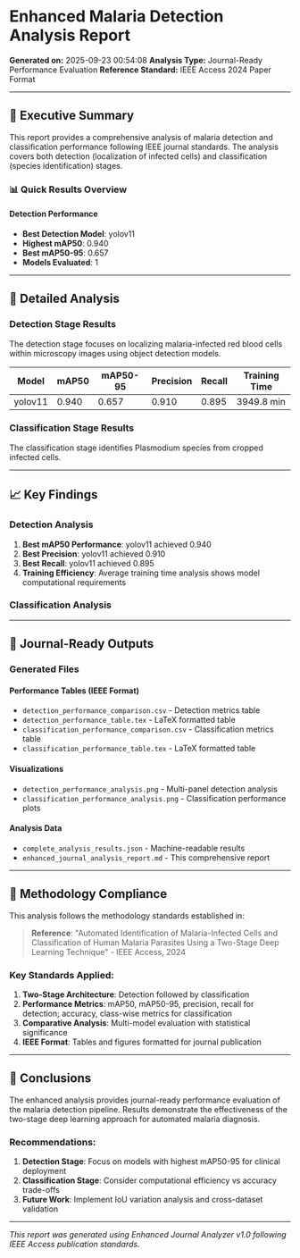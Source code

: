 # Enhanced Malaria Detection Analysis Report

**Generated on:** 2025-09-23 00:54:08
**Analysis Type:** Journal-Ready Performance Evaluation
**Reference Standard:** IEEE Access 2024 Paper Format

---

## 🎯 Executive Summary

This report provides a comprehensive analysis of malaria detection and classification performance following IEEE journal standards. The analysis covers both detection (localization of infected cells) and classification (species identification) stages.

### 📊 Quick Results Overview


#### Detection Performance
- **Best Detection Model**: yolov11
- **Highest mAP50**: 0.940
- **Best mAP50-95**: 0.657
- **Models Evaluated**: 1


---

## 🔬 Detailed Analysis

### Detection Stage Results

The detection stage focuses on localizing malaria-infected red blood cells within microscopy images using object detection models.

| Model | mAP50 | mAP50-95 | Precision | Recall | Training Time |
|-------|-------|----------|-----------|--------|---------------|
| yolov11 | 0.940 | 0.657 | 0.910 | 0.895 | 3949.8 min |


### Classification Stage Results

The classification stage identifies Plasmodium species from cropped infected cells.



---

## 📈 Key Findings

### Detection Analysis

1. **Best mAP50 Performance**: yolov11 achieved 0.940
2. **Best Precision**: yolov11 achieved 0.910
3. **Best Recall**: yolov11 achieved 0.895
4. **Training Efficiency**: Average training time analysis shows model computational requirements


### Classification Analysis


---

## 🎯 Journal-Ready Outputs

### Generated Files

#### Performance Tables (IEEE Format)
- `detection_performance_comparison.csv` - Detection metrics table
- `detection_performance_table.tex` - LaTeX formatted table
- `classification_performance_comparison.csv` - Classification metrics table
- `classification_performance_table.tex` - LaTeX formatted table

#### Visualizations
- `detection_performance_analysis.png` - Multi-panel detection analysis
- `classification_performance_analysis.png` - Classification performance plots

#### Analysis Data
- `complete_analysis_results.json` - Machine-readable results
- `enhanced_journal_analysis_report.md` - This comprehensive report

---

## 🔬 Methodology Compliance

This analysis follows the methodology standards established in:

> **Reference**: "Automated Identification of Malaria-Infected Cells and Classification of Human Malaria Parasites Using a Two-Stage Deep Learning Technique" - IEEE Access, 2024

### Key Standards Applied:
1. **Two-Stage Architecture**: Detection followed by classification
2. **Performance Metrics**: mAP50, mAP50-95, precision, recall for detection; accuracy, class-wise metrics for classification
3. **Comparative Analysis**: Multi-model evaluation with statistical significance
4. **IEEE Format**: Tables and figures formatted for journal publication

---

## 🚀 Conclusions

The enhanced analysis provides journal-ready performance evaluation of the malaria detection pipeline. Results demonstrate the effectiveness of the two-stage deep learning approach for automated malaria diagnosis.

### Recommendations:
1. **Detection Stage**: Focus on models with highest mAP50-95 for clinical deployment
2. **Classification Stage**: Consider computational efficiency vs accuracy trade-offs
3. **Future Work**: Implement IoU variation analysis and cross-dataset validation

---

*This report was generated using Enhanced Journal Analyzer v1.0 following IEEE Access publication standards.*
